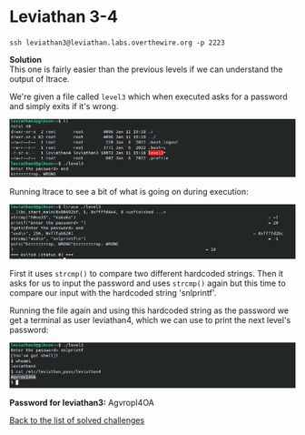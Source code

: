 # Leviathan 3-4
`ssh leviathan3@leviathan.labs.overthewire.org -p 2223`


**Solution**<br>
This one is fairly easier than the previous levels if we can understand the output of ltrace.

We're given a file called `level3` which when executed asks for a password and simply exits if it's wrong.

![shot0](./shots/shot1.png)

Running ltrace to see a bit of what is going on during execution:

![shot1](./shots/shot2.png)

First it uses `strcmp()` to compare two different hardcoded strings. Then it asks for us to input the password and uses `strcmp()` again but this time to compare our input with the hardcoded string 'snlprintf'. 

Running the file again and using this hardcoded string as the password we get a terminal as user leviathan4, which we can use to print the next level's password:

![shot2](./shots/shot3.png)

**Password for leviathan3:** AgvropI4OA

[Back to the list of solved challenges](https://github.com/ricardo-uqueio/ctf_writeups/tree/main/overthewire/leviathan#solved-challenges)

